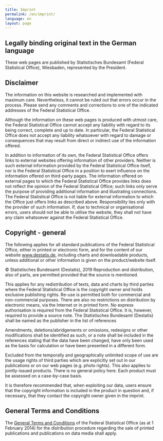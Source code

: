 ```yaml
---
title: Imprint
permalink: /en/imprint/
language: en
layout: page
---
```


## Legally binding original text in the German language ##

These web pages are published by Statistisches Bundesamt (Federal Statistical Office), Wiesbaden, represented by the President.

## Disclaimer ##

The information on this website is researched and implemented with maximum care. Nevertheless, it cannot be ruled out that errors occur in the process. Please send any comments and corrections to one of the indicated addresses of the Federal Statistical Office.

Although the information on these web pages is produced with utmost care, the Federal Statistical Office cannot accept any liability with regard to its being correct, complete and up to date. In particular, the Federal Statistical Office does not accept any liability whatsoever with regard to damage or consequences that may result from direct or indirect use of the information offered.

In addition to information of its own, the Federal Statistical Office offers links to external websites offering information of other providers. Neither is such external information provided by the Federal Statistical Office itself, nor is the Federal Statistical Office in a position to exert influence on the information offered on third-party pages. The information offered on external pages to which the Federal Statistical Office provides links does not reflect the opinion of the Federal Statistical Office; such links only serve the purpose of providing additional information and illustrating connections. The Federal Statistical Office is not liable for external information to which the Office just offers links as described above. Responsibility lies only with the provider of such information. If, due to technical or organisational errors, users should not be able to utilise the website, they shall not have any claim whatsoever against the Federal Statistical Office.

## Copyright - general ##

The following applies for all standard publications of the Federal Statistical Office, either in printed or electronic form, and for the content of our website www.destatis.de, including charts and downloadable products, unless additional or other information is given on the product/website itself.

© Statistisches Bundesamt (Destatis), 2019
Reproduction and distribution, also of parts, are permitted provided that the source is mentioned.

This applies for any redistribution of texts, data and charts by third parties where the Federal Statistical Office is the copyright owner and holds exclusive publishing rights. Re-use is permitted both for commercial and non-commercial purposes. There are also no restrictions on distribution by electronic means, via the Internet or in printed form. No express authorisation is required from the Federal Statistical Office. It is, however, required to provide a source note. The Statistisches Bundesamt (Destatis) shall be named as the publisher in the list of references

Amendments, deletions/abridgements or omissions, redesigns or other modifications shall be identified as such, or a note shall be included in the references stating that the data have been changed, have only been used as the basis for calculation or have been presented in a different form.

Excluded from the temporally and geographically unlimited scope of use are the usage rights of third parties which are explicitly set out in our publications or on our web pages (e.g. photo rights). This also applies to jointly-issued products. There is no general policy here. Each product must be assessed on a case-by-case basis.

It is therefore recommended that, when exploiting our data, users ensure that the copyright information is included in the product in question and, if necessary, that they contact the copyright owner given in the imprint.

## General Terms and Conditions ##

The [General Terms and Conditions](https://www.destatis.de/DE/Service/Impressum/agb.pdf?__blob=publicationFile&v=3) of the Federal Statistical Office (as at 1 February 2014) for the distribution procedure regarding the sale of printed publications and publications on data media shall apply.
